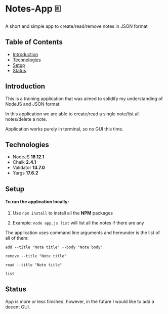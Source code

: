 # Notes-App 🗉
A short and simple app to create/read/remove notes in JSON format
## Table of Contents
+ [Introduction](#Introduction)  
+ [Technologies](#Technologies)
+ [Setup](#Setup) 
+ [Status](#Status) 
## Introduction
 This is a training application that was aimed to solidify my understanding of NodeJS and JSON format.
 
 In this application we are able to create/read a single note/list all notes/delete a note.
 
 Application works purely in terminal, so no GUI this time.
## Technologies
 + NodeJS **18.12.1**
 + Chalk **2.4.1**
 + Validator **13.7.0**
 + Yargs **17.6.2**
 
## Setup
 #### To run the application locally:
 
 1. Use ```npm install``` to install all the **NPM** packages
 
 2. Example: ```node app.js list``` will list all the notes if there are any
 
 The application uses command line arguments and hereunder is the list of all of them:
 
 ```add --title "Note title" --body "Note body"```
 
 ```remove --title "Note title"```
 
 ```read --title "Note title"```
 
 ```list```
 
## Status

App is more or less finished, however, in the future I would like to add a decent GUI.
